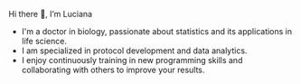 Hi there 👋, I’m Luciana
- I'm a doctor in biology, passionate about statistics and its applications in life science.
- I am specialized in protocol development and data analytics.
- I enjoy continuously training in new programming skills and collaborating with others to improve your results.

<!---
lucianaburdman/lucianaburdman is a ✨ special ✨ repository because its `README.md` (this file) appears on your GitHub profile.
You can click the Preview link to take a look at your changes.
--->
